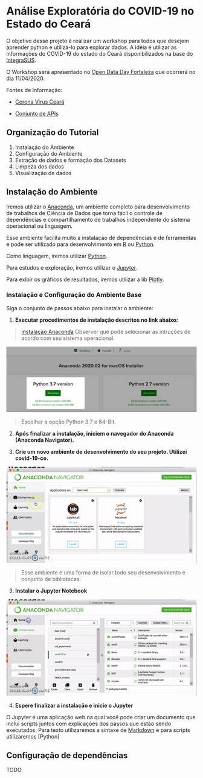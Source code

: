 # Análise Exploratória do COVID-19 no Estado do Ceará

O objetivo desse projeto é realizar um workshop para todos que desejem aprender python e utilizá-lo para explorar dados. 
A idéia é utilizar as informações do COVID-19 do estado do Ceará disponibilizados na base do [IntegraSUS](https://integrasus.saude.ce.gov.br/).

O Workshop será apresentado no [Open Data Day Fortaleza](https://www.facebook.com/opendatadayfortaleza/) que ocorrerá no dia 11/04/2020. 

Fontes de Informação: 
- [Corona Virus Ceará](https://indicadores.integrasus.saude.ce.gov.br/indicadores/indicadores-coronavirus/coronavirus-ceara)

- [Conjunto de APIs](https://github.com/EscolaDeSaudePublica/coronavirusAPI/issues/17)

## Organização do Tutorial 

 1) Instalação do Ambiente  
 2) Configuração do Ambiente
 3) Extração de dados e formação dos Datasets
 4) Limpeza dos dados 
 5) Visualização de dados 

## Instalação do Ambiente

Iremos utilizar o [Anaconda](https://www.anaconda.com/why-anaconda/), um ambiente completo para desenvolvimento de trabalhos de Ciência de Dados que torna fácil o controle de dependências e compartilhamento de trabalhos independente do sistema operacional ou linguagem. 

Esse ambiente facilita muito a instalação de dependências e de ferramentas e pode ser utilizado para desenvolvimento em [R](https://www.r-project.org/) ou [Python](https://www.python.org/). 

Como linguagem, iremos utilizar [Python](https://www.python.org/). 

Para estudos e exploração, iremos utilizar o [Jupyter](https://jupyter.org/). 

Para exibir os gráficos de resultados, iremos utilizar a lib [Plotly](https://plotly.com/).

### Instalação e Configuração do Ambiente Base

Siga o conjunto de passos abaixo para instalar o ambiente: 

 1. __Executar procedimentos de instalação descritos no link abaixo:__ 

> [Instalação Anaconda](https://docs.anaconda.com/anaconda/install/)
Observer que pode selecionar as intruções de acordo com seu sistema operacional. 

![Instalacao](resources/install_anaconda.png)

> Escolher a opção Python 3.7 e 64-Bit. 

 2. __Após finalizar a instalação, iniciem o navegador do Anaconda (Anaconda Navigator).__

 3. __Crie um novo ambiente de desenvolvimento do seu projeto. Utilizei covid-19-ce.__

![Create Environment](resources/create_environment_anaconda.gif)

 >Esse ambiente é uma forma de isolar todo seu desenvolvimento e conjunto de bibliotecas. 
 
3. __Instalar o Jupyter Notebook__

![Installar Jupyter](resources/install_jupyter.gif)

4. __Espere finalizar a instalação e inicie o Jupyter__

O Jupyter é uma aplicação web na qual você pode criar um documento que inclui scripts juntos com explicações dos passos que estão sendo executados. 
Para texto utilizaremos a sintaxe de [Markdown](https://pt.wikipedia.org/wiki/Markdown) e para scripts utilizaremos [Python]

## Configuração de dependências 

TODO